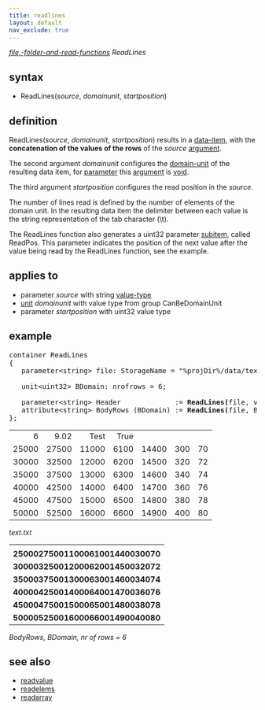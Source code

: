 ```yaml
---
title: readlines
layout: default
nav_exclude: true
---
```

*[file,-folder-and-read-functions](file,-folder-and-read-functions) ReadLines*

## syntax

- ReadLines(*source*, *domainunit*, *startposition*)

## definition

ReadLines(*source*, *domainunit*, *startposition*) results in a [data-item](data-item), with the **concatenation of the values of the rows** of the *source* [argument](argument).

The second argument *domainunit* configures the [domain-unit](domain-unit) of the resulting data item, for [parameter](parameter) this [argument](argument) is [void](void).

The third argument *startposition* configures the read position in the *source*.

The number of lines read is defined by the number of elements of the domain unit. In the resulting data item the delimiter between each value is the string representation of the tab character (\\t).

The ReadLines function also generates a uint32 parameter [subitem](subitem), called ReadPos. This parameter indicates the position of the next value after the value being read by the ReadLines function, see the example.

## applies to

- parameter *source* with string [value-type](value-type) 
- [unit](unit) *domainunit* with value type from group CanBeDomainUnit
- parameter *startposition* with uint32 value type

## example

<pre>
container ReadLines
{
   parameter&lt;string&gt; file: StorageName = "%projDir%/data/text.txt", StorageType = "str";

   unit&lt;uint32&gt; BDomain: nrofrows = 6;

   parameter&lt;string&gt; Header             := <B>ReadLines(</B>file, void, 0<B>)</B>; <I>result = 6 9.02 Test True</I>
   attribute&lt;string&gt; BodyRows (BDomain) := <B>ReadLines(</B>file, BDomain, Header/ReadPos<B>)</B>;
};
</pre>

|       |       |       |      |       |     |     |
|------:|------:|------:|-----:|------:|----:|----:|
| 6     | 9.02  | Test  | True |       |     |     |
| 25000 | 27500 | 11000 | 6100 | 14400 | 300 | 70  |
| 30000 | 32500 | 12000 | 6200 | 14500 | 320 | 72  |
| 35000 | 37500 | 13000 | 6300 | 14600 | 340 | 74  |
| 40000 | 42500 | 14000 | 6400 | 14700 | 360 | 76  |
| 45000 | 47500 | 15000 | 6500 | 14800 | 380 | 78  |
| 50000 | 52500 | 16000 | 6600 | 14900 | 400 | 80  |

*text.txt*

|                                   |
|-----------------------------------|
|                                   |
| **25000275001100061001440030070** |
| **30000325001200062001450032072** |
| **35000375001300063001460034074** |
| **40000425001400064001470036076** |
| **45000475001500065001480038078** |
| **50000525001600066001490040080** |

*BodyRows, BDomain, nr of rows = 6*

## see also

- [readvalue](readvalue)
- [readelems](readelems)
- [readarray](readarray)